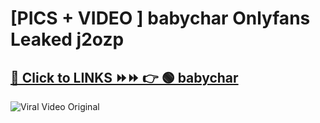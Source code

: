 
 # [PICS + VIDEO ] babychar Onlyfans Leaked j2ozp

## <h2><a href="https://clipsfans.com/babychar&ref=git">🔗 Click to LINKS ⏩⏩ 👉 🟢 babychar </a></h2>

<a href="https://clipsfans.com/babychar&ref=git" rel="nofollow" data-target="animated-image.originalLink"><img src="https://i.ibb.co.com/xMMVF88/686577567.gif" alt="Viral Video Original" style="max-width: 100%; display: inline-block;" data-target="animated-image.originalImage"></a>

